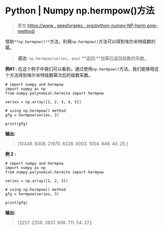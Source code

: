 # Python | Numpy np.hermpow()方法

> 原文:[https://www . geesforgeks . org/python-numpy-NP-herm pow-method/](https://www.geeksforgeeks.org/python-numpy-np-hermpow-method/)

借助`**np.hermpow()**`方法，利用`np.hermpow()`方法可以得到埃尔米特级数的幂。

> **语法:** `np.hermpow(series, pow)`
> **返回:**加幂后返回级数的系数。

**例#1 :**
在这个例子中我们可以看到，通过使用`np.hermpow()`方法，我们能够用这个方法得到埃尔米特级数幂次后的级数系数。

```
# import numpy and hermpow
import numpy as np
from numpy.polynomial.hermite import hermpow

series = np.array([1, 2, 3, 4, 5])

# using np.hermpow() method
gfg = hermpow(series, 2)

print(gfg)
```

**输出:**

> [10449\. 8308\. 21970\. 6228\. 8003\. 1004\. 846\. 40\. 25.]

**例 2 :**

```
# import numpy and hermpow
import numpy as np
from numpy.polynomial.hermite import hermpow

series = np.array([1, 2, 3])

# using np.hermpow() method
gfg = hermpow(series, 3)

print(gfg)
```

**输出:**

> [2257\. 2358\. 3837\. 908\. 711\. 54\. 27.]